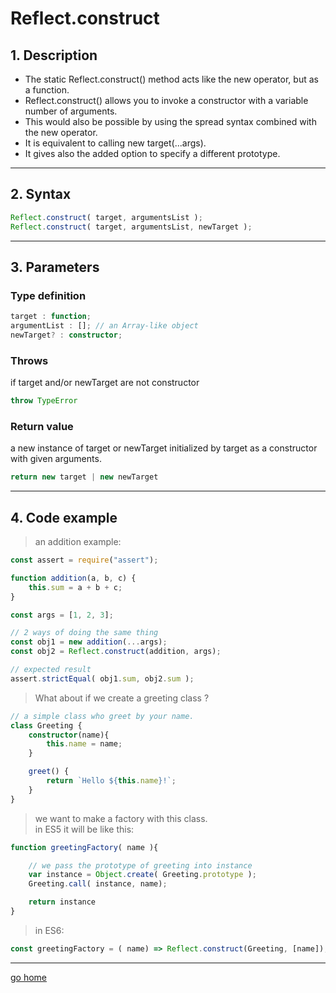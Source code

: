 # Reflect.construct

## 1. Description

- The static Reflect.construct() method acts like the new operator, but as a function.
- Reflect.construct() allows you to invoke a constructor with a variable number of arguments.
- This would also be possible by using the spread syntax combined with the new operator.
- It is equivalent to calling new target(...args).
- It gives also the added option to specify a different prototype.

---

## 2. Syntax

```ts
Reflect.construct( target, argumentsList );  
Reflect.construct( target, argumentsList, newTarget );
```

---

## 3. Parameters

### Type definition

```ts
target : function;
argumentList : []; // an Array-like object
newTarget? : constructor; 
```

### Throws

if target and/or newTarget are not constructor

```ts
throw TypeError 
```

### Return value

a new instance of target or newTarget initialized by target as a constructor with given arguments.

```ts
return new target | new newTarget
```

---

## 4. Code example

> an addition example:

```ts
const assert = require("assert");

function addition(a, b, c) {
    this.sum = a + b + c;
}

const args = [1, 2, 3];

// 2 ways of doing the same thing
const obj1 = new addition(...args);
const obj2 = Reflect.construct(addition, args);

// expected result
assert.strictEqual( obj1.sum, obj2.sum );
```

> What about if we create a greeting class ?

```ts
// a simple class who greet by your name.
class Greeting {
    constructor(name){
        this.name = name;
    }

    greet() {
        return `Hello ${this.name}!`;
    }
}
```

> we want to make a factory with this class.  
> in ES5 it will be like this:

```ts
function greetingFactory( name ){

    // we pass the prototype of greeting into instance
    var instance = Object.create( Greeting.prototype );
    Greeting.call( instance, name);

    return instance
}
```

> in ES6:

```ts
const greetingFactory = ( name) => Reflect.construct(Greeting, [name]);
```

---

[go home](../Reflect.md)
